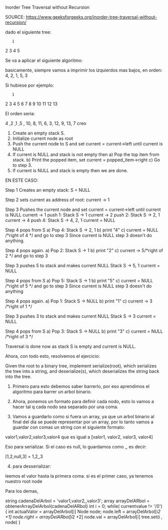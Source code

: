 Inorder Tree Traversal without Recursion

SOURCE: https://www.geeksforgeeks.org/inorder-tree-traversal-without-recursion/


dado el siguiente tree: 

       1
   2      3
4     5


Se va a aplicar el siguiente algoritmo: 


basicamente, siempre vamos a imprimir los izquierdos mas bajos, en orden: 4, 2, 1, 5, 3

Si hubiese por ejemplo: 


       1
   2      3
4     5  6         7
	8     9
      10 11 12 13


El orden seria:

4 ,2 ,1 ,5 , 10, 8, 11, 6, 3, 12, 9, 13, 7 creo

1) Create an empty stack S.
2) Initialize current node as root
3) Push the current node to S and set current = current->left until current is NULL
4) If current is NULL and stack is not empty then 
     a) Pop the top item from stack.
     b) Print the popped item, set current = popped_item->right 
     c) Go to step 3.
5) If current is NULL and stack is empty then we are done.


EN ESTE CASO: 

Step 1 Creates an empty stack: S = NULL

Step 2 sets current as address of root: current -> 1

Step 3 Pushes the current node and set current = current->left 
       until current is NULL
     current -> 1
     push 1: Stack S -> 1
     current -> 2
     push 2: Stack S -> 2, 1
     current -> 4
     push 4: Stack S -> 4, 2, 1
     current = NULL

Step 4 pops from S
     a) Pop 4: Stack S -> 2, 1
     b) print "4"
     c) current = NULL /*right of 4 */ and go to step 3
Since current is NULL step 3 doesn't do anything. 

Step 4 pops again.
     a) Pop 2: Stack S -> 1
     b) print "2"
     c) current -> 5/*right of 2 */ and go to step 3

Step 3 pushes 5 to stack and makes current NULL
     Stack S -> 5, 1
     current = NULL

Step 4 pops from S
     a) Pop 5: Stack S -> 1
     b) print "5"
     c) current = NULL /*right of 5 */ and go to step 3
Since current is NULL step 3 doesn't do anything

Step 4 pops again.
     a) Pop 1: Stack S -> NULL
     b) print "1"
     c) current -> 3 /*right of 1 */  

Step 3 pushes 3 to stack and makes current NULL
     Stack S -> 3
     current = NULL

Step 4 pops from S
     a) Pop 3: Stack S -> NULL
     b) print "3"
     c) current = NULL /*right of 3 */  

Traversal is done now as stack S is empty and current is NULL.



Ahora, con todo esto, resolvemos el ejercicio:

Given the root to a binary tree, implement serialize(root), which serializes the tree into a string, and deserialize(s), which deserializes the string back into the tree.

1. Primero para esto debemos saber barrerlo, por eso aprendimos el algoritmo para barrer un arbol binario.

2. Ahora, ponemos un formato para definir cada nodo, esto lo vamos a hacer tal q cada nodo sea separado por una coma.

3. Vamos a guardarlo como si fuera un array, ya que un arbol binario al final del dia se puede representar por un array, por lo tanto vamos a guardar con  comas un string con el siguiente formato:

valor1,valor2,valor3,valor4 que es igual a [valor1, valor2, valor3, valor4]

Eso para serializar. Si el caso es null, lo guardamos como ,,
es decir:

[1,2,null,3] = 1,2,,3

4. para desserializar:

leemos el valor hasta la primera coma. si es el primer caso, ya tenemos nuestro root node

Para los demas, 

string cadenaDelArbol = 'valor1,valor2,,valor3';
array arrayDelARbol = obtenerArrayDelArbol(cadenaDelARbol)
int i = 0;
while( currentvalue != '/0'){
	int actualValor = arrayDelArbol[i]
	Node node;
	node.left = arrayDelArbol[i*2 +1]
	node.right = arrayDelARbol[i*2 +2]
	node.val = arrayDelArbol[i]
	tree.set(i , node)
}







